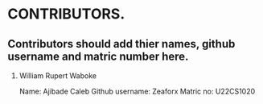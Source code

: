 # CONTRIBUTORS.

## Contributors should add thier names, github username and matric number here.

<ol>
<li>William Rupert Waboke

Name: Ajibade Caleb
Github username: Zeaforx
Matric no: U22CS1020

</ol>
